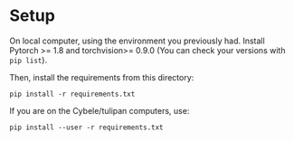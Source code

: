 # Setup
On local computer, using the environment you previously had.
Install Pytorch >= 1.8 and torchvision>= 0.9.0 (You can check your versions with `pip list`).

Then, install the requirements from this directory:
```
pip install -r requirements.txt
```
If you are on the Cybele/tulipan computers, use:
```
pip install --user -r requirements.txt
```
